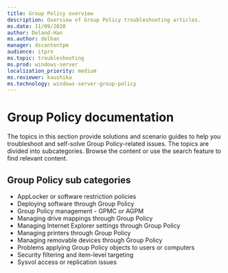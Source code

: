 ```yaml
---
title: Group Policy overview
description: Overview of Group Policy troubleshooting articles.
ms.date: 11/09/2020
author: Deland-Han
ms.author: delhan
manager: dscontentpm
audience: itpro
ms.topic: troubleshooting
ms.prod: windows-server
localization_priority: medium
ms.reviewer: kaushika
ms.technology: windows-server-group-policy
---
```

# Group Policy documentation

The topics in this section provide solutions and scenario guides to help you troubleshoot and self-solve Group Policy-related issues. The topics are divided into subcategories. Browse the content or use the search feature to find relevant content.

## Group Policy sub categories

- AppLocker or software restriction policies
- Deploying software through Group Policy
- Group Policy management - GPMC or AGPM
- Managing drive mappings through Group Policy
- Managing Internet Explorer settings through Group Policy
- Managing printers through Group Policy
- Managing removable devices through Group Policy
- Problems applying Group Policy objects to users or computers
- Security filtering and item-level targeting
- Sysvol access or replication issues
